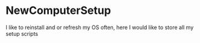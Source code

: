 # NewComputerSetup
I like to reinstall and or refresh my OS often, here I would like to store all my setup scripts

